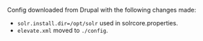Config downloaded from Drupal with the following changes made:

* `solr.install.dir=/opt/solr` used in solrcore.properties.
* `elevate.xml` moved to `./config`.
